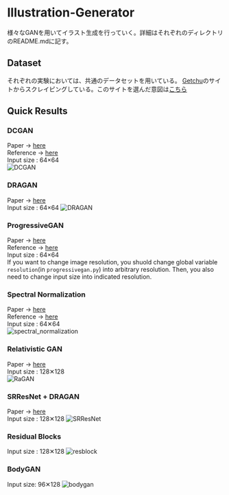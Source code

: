 # Illustration-Generator

様々なGANを用いてイラスト生成を行っていく。詳細はそれぞれのディレクトリのREADME.mdに記す。

## Dataset
それぞれの実験においては、共通のデータセットを用いている。
[Getchu](http://www.getchu.com/)のサイトからスクレイピングしている。このサイトを選んだ意図は[こちら](https://medium.com/@crosssceneofwindff/gan%E3%82%92%E7%94%A8%E3%81%84%E3%81%9F%E3%82%A4%E3%83%A9%E3%82%B9%E3%83%88%E7%94%9F%E6%88%90%E3%81%AE%E3%83%87%E3%83%BC%E3%82%BF%E3%82%BB%E3%83%83%E3%83%88-f2a9171e7ec5)  

## Quick Results
### DCGAN  
Paper -> [here](https://arxiv.org/abs/1511.06434 "here")  
Reference -> [here](https://github.com/mattya/chainer-DCGAN/blob/master/DCGAN.py "here")  
Input size : 64×64  
![DCGAN](./DCGAN/result.png)

### DRAGAN  
Paper -> [here](https://arxiv.org/abs/1705.07215 "here")  
Input size : 64×64
![DRAGAN](./DRAGAN/result.png)

### ProgressiveGAN  
Paper -> [here](https://arxiv.org/abs/1710.10196 "here")  
Reference -> [here](https://github.com/pfnet-research/chainer-gan-lib/blob/master/progressive "here")  
Input size : 64×64  
If you want to change image resolution, you shuold change global variable `resolution`(in `progressivegan.py`) into arbitrary resolution. Then, you also need to change input size into indicated resolution.

### Spectral Normalization
Paper -> [here](https://openreview.net/pdf?id=B1QRgziT- "here")  
Reference -> [here](https://github.com/pfnet-research/chainer-gan-lib "here")  
Input size : 64✕64  
![spectral_normalization](./spectral_normalization/result.png)

### Relativistic GAN
Paper -> [here](https://arxiv.org/pdf/1807.00734.pdf "here")  
Input size : 128✕128  
![RaGAN](./RaGAN/result.png)

### SRResNet + DRAGAN
Paper -> [here](https://arxiv.org/pdf/1708.05509.pdf)  
Input size : 128✕128
![SRResNet](./srresnet/summary_a.png)

### Residual Blocks
Input size : 128✕128
![resblock](./resblock/summarize.png)

### BodyGAN
Input size: 96✕128
![bodygan](./BodyGAN/result.png)
